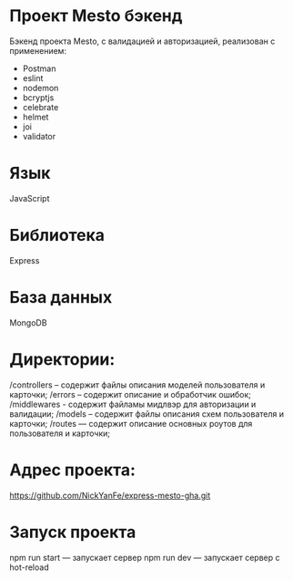 # Проект Mesto бэкенд
Бэкенд проекта Mesto, с валидацией и авторизацией, реализован с применением:

- Postman
- eslint
- nodemon
- bcryptjs
- celebrate
- helmet 
- joi
- validator

# Язык
JavaScript

# Библиотекa
Express

# База данных
MongoDB

# Директории:
/controllers – содержит файлы описания моделей пользователя и карточки;
/errors – содержит описание и обработчик ошибок;
/middlewares - содержит файламы мидлвэр для авторизации и валидации;
/models – содержит файлы описания схем пользователя и карточки;
/routes — содержит описание основных роутов для пользователя и карточки;

# Адрес проекта:
https://github.com/NickYanFe/express-mesto-gha.git

# Запуск проекта
npm run start — запускает сервер
npm run dev — запускает сервер с hot-reload
